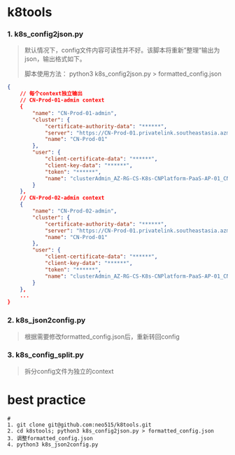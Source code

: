 # k8tools

### 1. k8s_config2json.py

> 默认情况下，config文件内容可读性并不好。该脚本将重新”整理“输出为json，输出格式如下。
>
> 脚本使用方法： python3 k8s_config2json.py > formatted_config.json

```json
{
    // 每个context独立输出
    // CN-Prod-01-admin context
    {
        "name": "CN-Prod-01-admin",
        "cluster": {
            "certificate-authority-data": "******",
            "server": "https://CN-Prod-01.privatelink.southeastasia.azmk8s.io:443",
            "name": "CN-Prod-01"
        },
        "user": {
            "client-certificate-data": "******",
            "client-key-data": "******",
            "token": "******",
            "name": "clusterAdmin_AZ-RG-CS-K8s-CNPlatform-PaaS-AP-01_CN-Prod-01"
        }
    },
    // CN-Prod-02-admin context
    {
        "name": "CN-Prod-02-admin",
        "cluster": {
            "certificate-authority-data": "******",
            "server": "https://CN-Prod-01.privatelink.southeastasia.azmk8s.io:443",
            "name": "CN-Prod-01"
        },
        "user": {
            "client-certificate-data": "******",
            "client-key-data": "******",
            "token": "******",
            "name": "clusterAdmin_AZ-RG-CS-K8s-CNPlatform-PaaS-AP-01_CN-Prod-01"
        }
    },
    ...
}
```

### 2. k8s_json2config.py

> 根据需要修改formatted_config.json后，重新转回config

### 3. k8s_config_split.py

> 拆分config文件为独立的context


# best practice

```shell
# 
1. git clone git@github.com:neo515/k8tools.git
2. cd k8stools; python3 k8s_config2json.py > formatted_config.json
3. 调整formatted_config.json
4. python3 k8s_json2config.py
```

